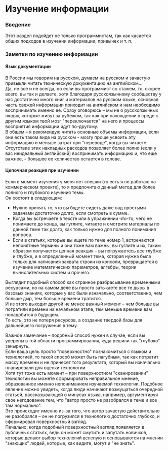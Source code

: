 # Изучение информации

### Введение
Этот раздел подойдет не только программистам, так как касается общих подходов в изучении информации, привычек и т. п.

### Заметки по изучению информации

#### Язык документации
В России мы говорим на русском, думаем на русском и зачастую привыкли читать техническую документацию на английском...  
Да, не все и не всегда, но если вы программист со стажем, то, скорее всего, вы так и делаете, хотя благодаря русскоязычному сообществу у нас достаточно много книг и материалов на русском языке, основная часть свежей информации приходит на английском и нам необходимо воспринимать именно ее. 
Сразу оговорюсь – мы не о русскоязычных людях, которые живут за рубежом, так как при нахождении в среде с другим языком твой мозг "переключается" на него и процессы восприятия информации идут по-другому.   
В общем – я рекомендую читать основные объемы информации, если они есть таком виде на русском - мозгу проще усвоить эту информацию и меньше затрат при "переводе", когда вы читаете.  
Отсутствие этих накладных расходов позволяет более полно (если у вас неидеальный английский) воспринимать информацию и, что еще важнее, – большее ее количество остается в голове.

#### Цепочная реакция при изучении

Если в момент изучения у меня нет спешки (то есть я не работаю на коммерческом проекте), то я предпочитаю данный метод для более полного и глубокого изучения темы.  
Он состоит в следующем:
- Нужно принять то, что вы будете сидеть даже над простыми задачами достаточно долго, если смотреть в сумме.  
- Когда вы встречаете в тексте или в упражнении что-то, чего не понимаете до конца, вы гуглите, читаете и смотрите материалы по данной теме так долго, как только нужно для полного понимания вопроса.  
- Если в статьях, которые вы ищете по теме номер 1, встречаются непонятные термины и они тоже вам важны, вы гуглите и их, таким образом получается цепная реакция – вы погружаетесь все глубже и глубже, и в определенный момент тема, которая нужна была только для написания захвата строки из консоли, превращается в изучение математических параметров, алгебры, теории вычислительных систем и прочего.  

Выглядит подобный способ как странное разбрасывание временными ресурсами, но на самом деле вы просто затыкаете все те дыры в базовых знаниях, которые у вас были изначально, соответственно, чем больше дыр, тем больше времени тратится.  
И из этого выходит другой не менее важный момент – чем больше вы потратили времени на начальном этапе, тем меньше времени вам понадобится в будущем.  
То есть, это не потеря ресурсов, а создание твердой базы для дальнейшего погружения в тему.  

Важное замечание – подобный способ нужен в случае, если вы уверены в той области программирования, куда решили так "глубоко" занырнуть.  
Если ваша цель просто "поверхностно" познакомиться с языком и технологией, то такой способ может быть пагубным, так как потратит массу времени и не принесет того результата, который вы изначально планировали для оценки технологии.  
Хотя тут тоже есть момент – при поверхностном "сканировании" технологии вы можете сформировать неправильное мнение, образованное именно непониманием изучаемой технологии. Подобное явление можно увидеть, когда люди начинают возмущаться очередной статьей, рассказывающей о минусах языка, например, аргументируя свое негодование тем, что "автор просто не разобрался в теме и все там нормально".  
Это происходит именно из-за того, что автор зачастую действительно не разобрался – он не погрузился в технологию достаточно глубоко, и сформировал поверхностный взгляд.  
Печально, когда подобный поверхностный взгляд появляется в публичных статьях, ведь он может смутить и запутать новичков, которые делают выбор технологий вслепую и основываются на мнении "знающих" людей, которые, как видите, могут и "не знать".
